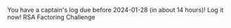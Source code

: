 
You have a captain's log due before 2024-01-28 (in about 14 hours)! Log it now!
RSA Factoring Challenge
